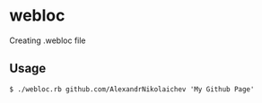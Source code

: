 # webloc
Creating .webloc file

## Usage

`$ ./webloc.rb github.com/AlexandrNikolaichev 'My Github Page'`
